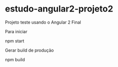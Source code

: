 # estudo-angular2-projeto2

Projeto teste usando o Angular 2 Final

Para iniciar

npm start


Gerar build de produção

npm build


